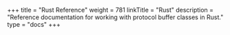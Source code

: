 +++
title = "Rust Reference"
weight = 781
linkTitle = "Rust"
description = "Reference documentation for working with protocol buffer classes in Rust."
type = "docs"
+++
